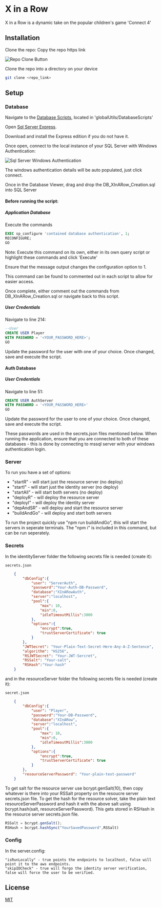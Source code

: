# X in a Row

X in a Row is a dynamic take on the popular children's game 'Connect 4'

## Installation

Clone the repo:
Copy the repo https link

![Repo Clone Button](https://thumbs2.imgbox.com/36/67/Vrk0zUFk_t.png)

Clone the repo into a directory on your device
```bash
git clone <repo_link>
```

## Setup
### Database
Navigate to the [Database Scripts](https://github.com/Manuel-Nunes/XInARow/tree/main/globalUtils/DatabaseScripts), located in 'globalUtils/DatabaseScripts'

Open [Sql Server Express](https://www.microsoft.com/en-us/sql-server/sql-server-downloads). 

Download and install the Express edition if you do not have it.

Once open, connect to the local instance of your SQL Server with Windows Authentication:

![Sql Server Windows Authentication](https://thumbs2.imgbox.com/dd/5e/GFQO0RDi_t.png)

The windows authentication details will be auto populated, just click connect.

Once in the Database Viewer, drag and drop the DB_XInARow_Creation.sql into SQL Server

#### Before running the script:

##### Application Database
Execute the commands
```sql
EXEC sp_configure 'contained database authentication', 1;
RECONFIGURE;
GO
```
Note: Execute this command on its own, either in its own query script or highlight these commands and click 'Execute'

Ensure that the message output changes the configuration option to 1.

This command can be found to commented out in each script to allow for easier access.

Once complete, either comment out the commands from DB_XInARow_Creation.sql or navigate back to this script.

##### User Credentials
Navigate to line 214:
```sql
--User
CREATE USER Player
WITH PASSWORD = '<YOUR_PASSWORD_HERE>';
GO
```
Update the password for the user with one of your choice.
Once changed, save and execute the script.

#### Auth Database
##### User Credentials
Navigate to line 51:
```sql
CREATE USER AuthServer
WITH PASSWORD = '<YOUR_PASSWORD_HERE>'
GO
```
Update the password for the user to one of your choice.
Once changed, save and execute the script.

These passwords are used in the secrets.json files mentioned below.
When running the application, ensure that you are connected to both of these databases - this is done by connecting to mssql server with your windows authentication login.

### Server
To run you have a set of options:
- "startR" - will start just the resource server (no deploy)
- "startI" - will start just the identity server (no deploy)
- "startAll" - will start both servers (no deploy)
- "deployR" - will deploy the resource server
- "deployI" - will deploy the identity server
- "depAndSR" - will deploy and start the resource server
- "buildAndGo" - will deploy and start both servers

To run the project quickly use "npm run buildAndGo", this will start the servers in seperate terminals. The "npm i" is included in this command, but can be run seperately.


### Secrets
In the identityServer folder the following secrets file is needed (create it):

    secrets.json
```json
    {
        "dbConfig":{
            "user": "ServerAuth",
            "password":"Your-Auth-DB-Password",
            "database":"XInARowAuth",
            "server":"localhost",
            "pool":{
                "max": 10,
                "min":0,
                "idleTimeoutMillis":3000
            },
            "options":{
                "encrypt":true,
                "trustServerCertificate": true
            }
        },
        "JWTSecret": "Your-Plain-Text-Secret-Here-Any-A-Z-Sentence",
        "algorithm": "HS256",
        "RSJWTSecret": "Your-JWT-Sercret",
        "RSSalt": "Your-salt",
        "RSHash":"Your-hash"
    }
```
and in the resourceServer folder the following secrets file is needed (create it):

    secret.json
```json
    {
        "dbConfig":{
            "user": "Player",
            "password":"Your-DB-Password",
            "database":"XInARow",
            "server":"localhost",
            "pool":{
                "max": 10,
                "min":0,
                "idleTimeoutMillis":3000
            },
            "options":{
                "encrypt":true,
                "trustServerCertificate": true
            }
        },
        "resourceServerPassword": "Your-plain-text-password"
    }
```

To get salt for the resource server use bcrypt.genSalt(10), then copy whatever is there into your RSSalt property on the resoucre server secrets.json file. 
To get the hash for the resource solver, take the plain text resourceServerPassword and hash it with the above salt using bcrypt.hash(salt, resourceServerPassword). This gets stored in RSHash in the resource server secrets.json file.

```javascript
RSSalt = bcrypt.genSalt();
RSHash = bcrypt.hashSync("YourSavedPassword",RSSalt)
```

### Config
In the server.config:

    "isRunLocally" - true points the endpoints to localhost, false will point it to the aws endpoints.
    "skipIDCheck" - true will forgo the identity server verification, false will force the user to be verified.

## License

[MIT](https://choosealicense.com/licenses/mit/)
